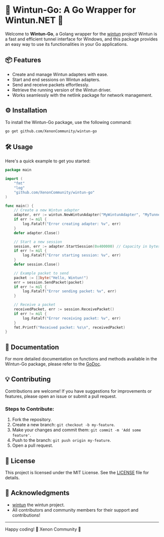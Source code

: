 # 🎉 Wintun-Go: A Go Wrapper for Wintun.NET 🚀

Welcome to **Wintun-Go**, a Golang wrapper for the [wintun](https://www.wintun.net/) project! Wintun is a fast and efficient tunnel interface for Windows, and this package provides an easy way to use its functionalities in your Go applications.

## 📦 Features

- Create and manage Wintun adapters with ease.
- Start and end sessions on Wintun adapters.
- Send and receive packets effortlessly.
- Retrieve the running version of the Wintun driver.
- Works seamlessly with the netlink package for network management.

## ⚙️ Installation

To install the Wintun-Go package, use the following command:

```bash
go get github.com/XenonCommunity/wintun-go
```

## 🛠️ Usage
Here's a quick example to get you started:

```go
package main

import (
	"fmt"
	"log"
	"github.com/XenonCommunity/wintun-go"
)

func main() {
	// Create a new Wintun adapter
	adapter, err := wintun.NewWintunAdapter("MyWintunAdapter", "MyTunnelType")
	if err != nil {
		log.Fatalf("Error creating adapter: %v", err)
	}
	defer adapter.Close()

	// Start a new session
	session, err := adapter.StartSession(0x400000) // Capacity in bytes (4 MB)
	if err != nil {
		log.Fatalf("Error starting session: %v", err)
	}
	defer session.Close()

	// Example packet to send
	packet := []byte("Hello, Wintun!")
	err = session.SendPacket(packet)
	if err != nil {
		log.Fatalf("Error sending packet: %v", err)
	}

	// Receive a packet
	receivedPacket, err := session.ReceivePacket()
	if err != nil {
		log.Fatalf("Error receiving packet: %v", err)
	}
	fmt.Printf("Received packet: %s\n", receivedPacket)
}
```

## 📜 Documentation

For more detailed documentation on functions and methods available in the Wintun-Go package, please refer to the [GoDoc](https://pkg.go.dev/github.com/XenonCommunity/wintun-go).

## 💡 Contributing

Contributions are welcome! If you have suggestions for improvements or features, please open an issue or submit a pull request.

### Steps to Contribute:

1. Fork the repository.
2. Create a new branch: `git checkout -b my-feature`.
3. Make your changes and commit them: `git commit -m 'Add some feature'`.
4. Push to the branch: `git push origin my-feature`.
5. Open a pull request.

## 📄 License

This project is licensed under the MIT License. See the [LICENSE](LICENSE) file for details.

## 🤝 Acknowledgments

- [wintun](https://www.wintun.net/) the wintun project.
- All contributors and community members for their support and contributions!

---

Happy coding! 🎊 Xenon Community 🎉
